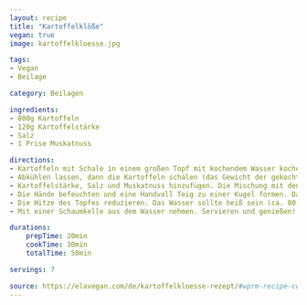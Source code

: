 ```yaml
---
layout: recipe
title: "Kartoffelklöße"
vegan: true
image: kartoffelkloesse.jpg

tags:
- Vegan
- Beilage

category: Beilagen

ingredients:
- 800g Kartoffeln
- 120g Kartoffelstärke
- Salz
- 1 Prise Muskatnuss

directions:
- Kartoffeln mit Schale in einem großen Topf mit kochendem Wasser kochen, dann das Wasser abgießen.
- Abkühlen lassen, dann die Kartoffeln schälen (das Gewicht der gekochten und geschälten Kartoffeln betrug 750 g). Mit einem Kartoffelstampfer stampfen oder durch eine Kartoffelpresse drücken.
- Kartoffelstärke, Salz und Muskatnuss hinzufügen. Die Mischung mit den Händen zu einem glatten Teig kneten. In der Zwischenzeit Wasser und genügend Salz in einem großen Topf zum Kochen bringen.
- Die Hände befeuchten und eine Handvoll Teig zu einer Kugel formen. Das Rezept ergibt 6-8 Kartoffelklöße, je nachdem, wie groß sie geformt werden. Du kannst einige von ihnen füllen oder sie alle ungefüllt lassen (siehe Anmerkungen unten für mein Rezept der Füllung).
- Die Hitze des Topfes reduzieren. Das Wasser sollte heiß sein (ca. 80-85 Grad C), aber es sollte nicht kochen, nicht einmal köcheln. Die Kugeln vorsichtig in den Topf geben und 15 Minuten lang im Wasser ziehen lassen, sie werden dann an die Oberfläche steigen.
- Mit einer Schaumkelle aus dem Wasser nehmen. Servieren und genießen!

durations:
    prepTime: 20min
    cookTime: 30min
    totalTime: 50min

servings: 7

source: https://elavegan.com/de/kartoffelkloesse-rezept/#wprm-recipe-container-7288
---
```

